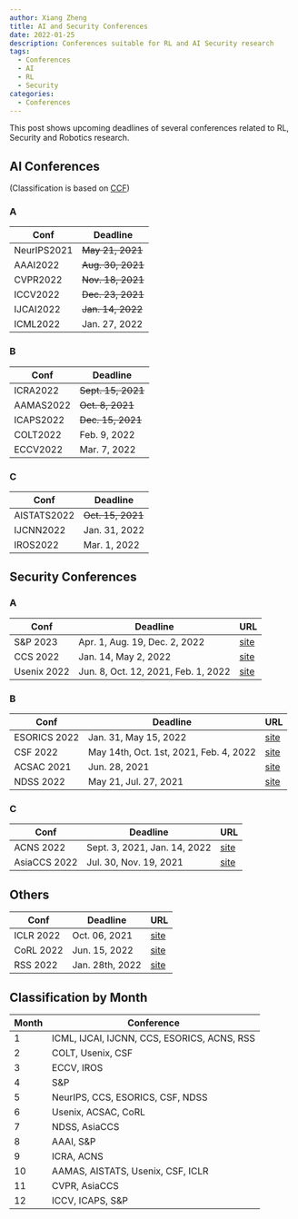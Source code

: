```yaml
---
author: Xiang Zheng
title: AI and Security Conferences
date: 2022-01-25
description: Conferences suitable for RL and AI Security research
tags:
  - Conferences
  - AI
  - RL
  - Security
categories:
  - Conferences
---
```


This post shows upcoming deadlines of several conferences related to RL, Security and Robotics research.

## AI Conferences

(Classification is based on [CCF](https://www.ccf.org.cn/Academic_Evaluation/AI/))

### A

| Conf        | Deadline          |
| ----------- | ----------------- |
| NeurIPS2021 | ~~May 21, 2021~~  |
| AAAI2022    | ~~Aug. 30, 2021~~ |
| CVPR2022    | ~~Nov. 18, 2021~~ |
| ICCV2022    | ~~Dec. 23, 2021~~ |
| IJCAI2022   | ~~Jan. 14, 2022~~ |
| ICML2022    | Jan. 27, 2022     |

### B

| Conf      | Deadline           |
| --------- | ------------------ |
| ICRA2022  | ~~Sept. 15, 2021~~ |
| AAMAS2022 | ~~Oct. 8, 2021~~   |
| ICAPS2022 | ~~Dec. 15, 2021~~  |
| COLT2022  | Feb. 9, 2022       |
| ECCV2022  | Mar. 7, 2022       |

### C

| Conf        | Deadline          |
| ----------- | ----------------- |
| AISTATS2022 | ~~Oct. 15, 2021~~ |
| IJCNN2022   | Jan. 31, 2022     |
| IROS2022    | Mar. 1, 2022      |

## Security Conferences

### A

| Conf        | Deadline                            | URL                                                              |
| ----------- | ----------------------------------- | ---------------------------------------------------------------- |
| S&P 2023    | Apr. 1, Aug. 19, Dec. 2, 2022       | [site](https://www.ieee-security.org/TC/SP2023/cfpapers.html)    |
| CCS 2022    | Jan. 14, May 2, 2022                | [site](https://www.sigsac.org/ccs/CCS2022/call-for-papers.html)  |
| Usenix 2022 | Jun. 8, Oct. 12, 2021, Feb. 1, 2022 | [site](https://www.usenix.org/conference/usenixsecurity23#venue) |

### B

| Conf         | Deadline                               | URL                                                              |
| ------------ | -------------------------------------- | ---------------------------------------------------------------- |
| ESORICS 2022 | Jan. 31, May 15, 2022                  | [site](https://esorics2022.compute.dtu.dk/cfp.html)              |
| CSF 2022     | May 14th, Oct. 1st, 2021, Feb. 4, 2022 | [site](https://www.ieee-security.org/TC/CSF2022/cfp.html)        |
| ACSAC 2021   | Jun. 28, 2021                          | [site](https://www.acsac.org/2021/submissions/papers/)           |
| NDSS 2022    | May 21, Jul. 27, 2021                  | [site](https://www.ndss-symposium.org/ndss2022/call-for-papers/) |

### C

| Conf         | Deadline                     | URL                                                                          |
| ------------ | ---------------------------- | ---------------------------------------------------------------------------- |
| ACNS 2022    | Sept. 3, 2021, Jan. 14, 2022 | [site](https://sites.google.com/di.uniroma1.it/acns2022/)                    |
| AsiaCCS 2022 | Jul. 30, Nov. 19, 2021       | [site](https://asiaccs2022.conferenceservice.jp/dateandcall/importantdates/) |

## Others

| Conf      | Deadline        | URL                                            |
| --------- | --------------- | ---------------------------------------------- |
| ICLR 2022 | Oct. 06, 2021   | [site](https://iclr.cc/Conferences/2022/Dates) |
| CoRL 2022 | Jun. 15, 2022   | [site](http://corl2022.org/key-dates/)         |
| RSS 2022  | Jan. 28th, 2022 | [site](https://roboticsconference.org)         |

## Classification by Month

| Month | Conference                                  |
| ----- | ------------------------------------------- |
| 1     | ICML, IJCAI, IJCNN, CCS, ESORICS, ACNS, RSS |
| 2     | COLT, Usenix, CSF                           |
| 3     | ECCV, IROS                                  |
| 4     | S&P                                         |
| 5     | NeurIPS, CCS, ESORICS, CSF, NDSS            |
| 6     | Usenix, ACSAC, CoRL                         |
| 7     | NDSS, AsiaCCS                               |
| 8     | AAAI, S&P                                   |
| 9     | ICRA, ACNS                                  |
| 10    | AAMAS, AISTATS, Usenix, CSF, ICLR           |
| 11    | CVPR, AsiaCCS                               |
| 12    | ICCV, ICAPS, S&P                            |
